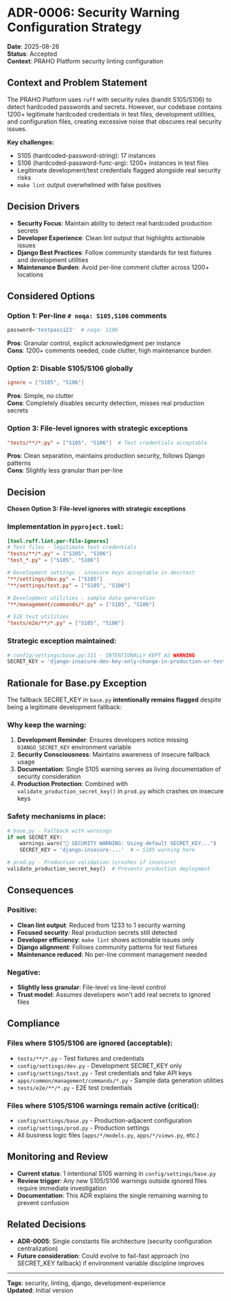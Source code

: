 # ADR-0006: Security Warning Configuration Strategy

**Date**: 2025-08-26  
**Status**: Accepted  
**Context**: PRAHO Platform security linting configuration

## Context and Problem Statement

The PRAHO Platform uses `ruff` with security rules (bandit S105/S106) to detect hardcoded passwords and secrets. However, our codebase contains 1200+ legitimate hardcoded credentials in test files, development utilities, and configuration files, creating excessive noise that obscures real security issues.

**Key challenges:**
- S105 (hardcoded-password-string): 17 instances
- S106 (hardcoded-password-func-arg): 1200+ instances in test files
- Legitimate development/test credentials flagged alongside real security risks
- `make lint` output overwhelmed with false positives

## Decision Drivers

- **Security Focus**: Maintain ability to detect real hardcoded production secrets
- **Developer Experience**: Clean lint output that highlights actionable issues
- **Django Best Practices**: Follow community standards for test fixtures and development utilities
- **Maintenance Burden**: Avoid per-line comment clutter across 1200+ locations

## Considered Options

### Option 1: Per-line `# noqa: S105,S106` comments
```python
password='testpass123'  # noqa: S106
```

**Pros**: Granular control, explicit acknowledgment per instance  
**Cons**: 1200+ comments needed, code clutter, high maintenance burden

### Option 2: Disable S105/S106 globally
```toml
ignore = ["S105", "S106"]
```

**Pros**: Simple, no clutter  
**Cons**: Completely disables security detection, misses real production secrets

### Option 3: File-level ignores with strategic exceptions
```toml
"tests/**/*.py" = ["S105", "S106"]  # Test credentials acceptable
```

**Pros**: Clean separation, maintains production security, follows Django patterns  
**Cons**: Slightly less granular than per-line

## Decision

**Chosen Option 3: File-level ignores with strategic exceptions**

### Implementation in `pyproject.toml`:

```toml
[tool.ruff.lint.per-file-ignores]
# Test files - legitimate test credentials
"tests/**/*.py" = ["S105", "S106"]
"test_*.py" = ["S105", "S106"]

# Development settings - insecure keys acceptable in dev/test
"**/settings/dev.py" = ["S105"]
"**/settings/test.py" = ["S105", "S106"]

# Development utilities - sample data generation
"**/management/commands/*.py" = ["S105", "S106"]

# E2E test utilities
"tests/e2e/**/*.py" = ["S105", "S106"]
```

### Strategic exception maintained:
```python
# config/settings/base.py:311 - INTENTIONALLY KEPT AS WARNING
SECRET_KEY = 'django-insecure-dev-key-only-change-in-production-or-tests'
```

## Rationale for Base.py Exception

The fallback SECRET_KEY in `base.py` **intentionally remains flagged** despite being a legitimate development fallback:

### Why keep the warning:

1. **Development Reminder**: Ensures developers notice missing `DJANGO_SECRET_KEY` environment variable
2. **Security Consciousness**: Maintains awareness of insecure fallback usage
3. **Documentation**: Single S105 warning serves as living documentation of security consideration
4. **Production Protection**: Combined with `validate_production_secret_key()` in `prod.py` which crashes on insecure keys

### Safety mechanisms in place:
```python
# base.py - Fallback with warnings
if not SECRET_KEY:
    warnings.warn("🚨 SECURITY WARNING: Using default SECRET_KEY...")
    SECRET_KEY = 'django-insecure-...'  # ← S105 warning here

# prod.py - Production validation (crashes if insecure)
validate_production_secret_key()  # Prevents production deployment
```

## Consequences

### Positive:
- **Clean lint output**: Reduced from 1233 to 1 security warning
- **Focused security**: Real production secrets still detected
- **Developer efficiency**: `make lint` shows actionable issues only  
- **Django alignment**: Follows community patterns for test fixtures
- **Maintenance reduced**: No per-line comment management needed

### Negative:
- **Slightly less granular**: File-level vs line-level control
- **Trust model**: Assumes developers won't add real secrets to ignored files

## Compliance

### Files where S105/S106 are ignored (acceptable):
- `tests/**/*.py` - Test fixtures and credentials
- `config/settings/dev.py` - Development SECRET_KEY only  
- `config/settings/test.py` - Test credentials and fake API keys
- `apps/common/management/commands/*.py` - Sample data generation utilities
- `tests/e2e/**/*.py` - E2E test credentials

### Files where S105/S106 warnings remain active (critical):
- `config/settings/base.py` - Production-adjacent configuration
- `config/settings/prod.py` - Production settings
- All business logic files (`apps/*/models.py`, `apps/*/views.py`, etc.)

## Monitoring and Review

- **Current status**: 1 intentional S105 warning in `config/settings/base.py`
- **Review trigger**: Any new S105/S106 warnings outside ignored files require immediate investigation
- **Documentation**: This ADR explains the single remaining warning to prevent confusion

## Related Decisions

- **ADR-0005**: Single constants file architecture (security configuration centralization)
- **Future consideration**: Could evolve to fail-fast approach (no SECRET_KEY fallback) if environment variable discipline improves

---

**Tags**: security, linting, django, development-experience  
**Updated**: Initial version